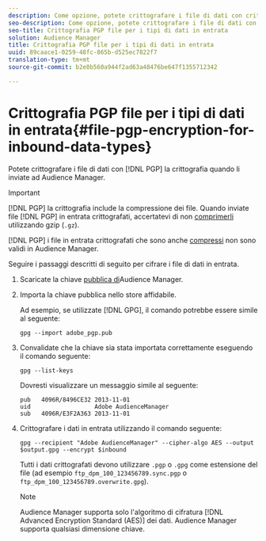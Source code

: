 ```yaml
---
description: Come opzione, potete crittografare i file di dati con crittografia PGP al momento dell'invio ad Audience Manager.
seo-description: Come opzione, potete crittografare i file di dati con crittografia PGP al momento dell'invio ad Audience Manager.
seo-title: Crittografia PGP file per i tipi di dati in entrata
solution: Audience Manager
title: Crittografia PGP file per i tipi di dati in entrata
uuid: 89caace1-0259-48fc-865b-d525ec7822f7
translation-type: tm+mt
source-git-commit: b2e0b560a944f2ad63a48476be647f1355712342

---
```



# Crittografia PGP file per i tipi di dati in entrata{#file-pgp-encryption-for-inbound-data-types}

Potete crittografare i file di dati con [!DNL PGP] la crittografia quando li inviate ad Audience Manager.

<!-- c_encryption.xml -->

>[!IMPORTANT]
>
>[!DNL PGP] la crittografia include la compressione dei file. Quando inviate file [!DNL PGP] in entrata crittografati, accertatevi di non [comprimerli](../../../integration/sending-audience-data/batch-data-transfer-explained/inbound-file-compression.md) utilizzando gzip (`.gz`).
>
>[!DNL PGP] i file in entrata crittografati che sono anche [compressi](../../../integration/sending-audience-data/batch-data-transfer-explained/inbound-file-compression.md) non sono validi in Audience Manager.

Seguire i passaggi descritti di seguito per cifrare i file di dati in entrata.

1. Scaricate la chiave [pubblica di](./assets/adobe_pgp.pub)Audience Manager.
2. Importa la chiave pubblica nello store affidabile.

   Ad esempio, se utilizzate [!DNL GPG], il comando potrebbe essere simile al seguente:

   `gpg --import adobe_pgp.pub`

3. Convalidate che la chiave sia stata importata correttamente eseguendo il comando seguente:

   `gpg --list-keys`

   Dovresti visualizzare un messaggio simile al seguente:

   ```
   pub   4096R/8496CE32 2013-11-01
   uid                  Adobe AudienceManager
   sub   4096R/E3F2A363 2013-11-01
   ```

4. Crittografare i dati in entrata utilizzando il comando seguente:

   `gpg --recipient "Adobe AudienceManager" --cipher-algo AES --output $output.gpg --encrypt $inbound`

   Tutti i dati crittografati devono utilizzare `.pgp` o `.gpg` come estensione del file (ad esempio `ftp_dpm_100_123456789.sync.pgp` o `ftp_dpm_100_123456789.overwrite.gpg`).

   >[!NOTE]
   >
   >Audience Manager supporta solo l&#39;algoritmo di cifratura [!DNL Advanced Encryption Standard (AES)] dei dati. Audience Manager supporta qualsiasi dimensione chiave.
